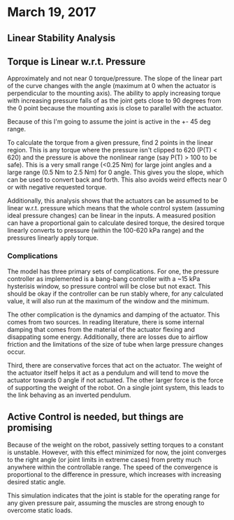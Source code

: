 # March 19, 2017

## Linear Stability Analysis

## Torque is Linear w.r.t. Pressure

Approximately and not near 0 torque/pressure. The slope of the linear part of the curve changes with the angle (maximum at 0 when the actuator is perpendicular to the mounting axis). The ability to apply increasing torque with increasing pressure falls of as the joint gets close to 90 degrees from the 0 point because the mounting axis is close to parallel with the actuator.

Because of this I'm going to assume the joint is active in the +- 45 deg range.

To calculate the torque from a given pressure, find 2 points in the linear region. This is any torque where the pressure isn't clipped to 620 (P(T) < 620) and the pressure is above the nonlinear range (say P(T) > 100 to be safe). This is a very small range (<0.25 Nm) for large joint angles and a large range (0.5 Nm to 2.5 Nm) for 0 angle. This gives you the slope, which can be used to convert back and forth. This also avoids weird effects near 0 or with negative requested torque.

Additionally, this analysis shows that the actuators can be assumed to be linear w.r.t. pressure which means that the whole control system (assuming ideal pressure changes) can be linear in the inputs. A measured position can have a proportional gain to calculate desired torque, the desired torque linearly converts to pressure (within the 100-620 kPa range) and the pressures linearly apply torque.

### Complications

The model has three primary sets of complications. For one, the pressure controller as implemented is a bang-bang controller with a ~15 kPa hysterisis window, so pressure control will be close but not exact. This should be okay if the controller can be run stably where, for any calculated value, it will also run at the maximum of the window and the minimum. 

The other complication is the dynamics and damping of the actuator. This comes from two sources. In reading literature, there is some internal damping that comes from the material of the actuator flexing and disappating some energy. Additionally, there are losses due to airflow friction and the limitations of the size of tube when large pressure changes occur.

Third, there are conservative forces that act on the actuator. The weight of the actuator itself helps it act as a pendulum and will tend to move the actuator towards 0 angle if not actuated. The other larger force is the force of supporting the weight of the robot. On a single joint system, this leads to the link behaving as an inverted pendulum.

## Active Control is needed, but things are promising

Because of the weight on the robot, passively setting torques to a constant is unstable. However, with this effect minimized for now, the joint converges to the right angle (or joint limits in extreme cases) from pretty much anywhere within the controllable range. The speed of the convergence is proportional to the difference in pressure, which increases with increasing desired static angle.

This simulation indicates that the joint is stable for the operating range for any given pressure pair, assuming the muscles are strong enough to overcome static loads.